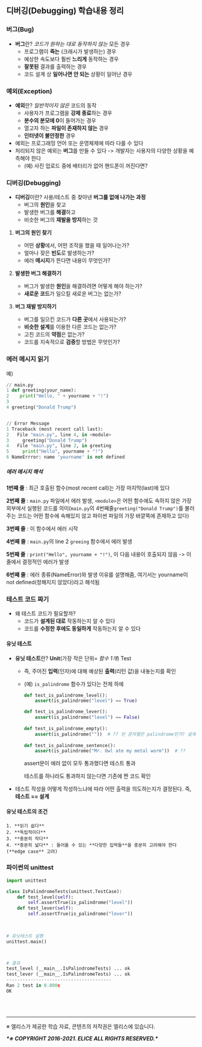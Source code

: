 ## 디버깅(Debugging) 학습내용 정리

### 버그(Bug)

- **버그**란? *코드가 원하는 대로 동작하지 않는* 모든 경우
  - 프로그램이 **죽는** (크래시가 발생하는) 경우
  - 예상한 속도보다 훨씬 **느리게** 동작하는 경우
  - **잘못된** 결과를 출력하는 경우
  - 코드 설계 상 **일어나면 안 되는** 상황이 일어난 경우

### 예외(Exception)

- **예외**란? *일반적이지 않은* 코드의 동작
  - 사용자가 프로그램을 **강제 종료**하는 경우
  - **분수의 분모에 0**이 들어가는 경우
  - 열고자 하는 **파일이 존재하지 않는** 경우
  - **인터넷이 불안정한** 경우
- 예외는 프로그래밍 언어 또는 운영체제에 따라 다를 수 있다
- 처리되지 않은 예외는 **버그**를 만들 수 있다 -> 개발자는 사용자의 다양한 상황을 예측해야 한다
  - (예) 사진 업로드 중에 배터리가 없어 핸드폰이 꺼진다면?

### 디버깅(Debugging)

- **디버깅**이란? 사용/테스트 중 찾아낸 **버그를 없애 나가는 과정**
  - 버그의 **원인**을 찾고
  - 발생한 버그를 **해결**하고
  - 비슷한 버그의 **재발을 방지**하는 것

1. **버그의 원인 찾기**
   - 어떤 **상황**에서, 어떤 조작을 했을 때 일어나는가?
   - 얼마나 잦은 **빈도**로 발생하는가?
   - 에러 **메시지**가 뜬다면 내용이 무엇인가?

2. **발생한 버그 해결하기**
   - 버그가 발생한 **원인**을 해결하려면 어떻게 해야 하는가?
   - **새로운 코드**가 일으킬 새로운 버그는 없는가?
3. **버그 재발 방지하기**
   - 버그를 일으킨 코드가 **다른 곳**에서 사용되는가?
   - **비슷한 설계**를 이용한 다른 코드는 없는가?
   - 고친 코드의 **약점**은 없는가?
   - 코드를 지속적으로 **검증**할 방법은 무엇인가?

### 에러 메시지 읽기

예)

```python
// main.py
1 def greeting(your_name):
2    print("Hello, " + yourname + "!")
3 
4 greeting("Donald Trump")


// Error Message
1 Traceback (most recent call last):
2   File "main.py", line 4, in <module>
3	  greeting("Donald Trump")
4   File "main.py", line 2, in greeting
5     print("Hello", yourname + "!")
6 NameErrror: name 'yourname' is not defined
```

##### 에러 메시지 해석

**1번째 줄** : 최근 호출된 함수(most recent call)는 가장 마지막(last)에 있다

**2번째 줄** : `main.py` 파일에서 에러 발생,  `<module>`은 어떤 함수에도 속하지 않은 가장 외부에서 실행된 코드를 의미(`main.py`의 4번째줄`greeting("Donald Trump")`를 불러주는 코드는 어떤 함수에 속해있지 않고 파이썬 파일의 가장 바깥쪽에 존재하고 있다) 

**3번째 줄** : 이 함수에서 에러 시작

**4번째 줄** : `main.py`의 line 2 `greeing` 함수에서 에러 발생

**5번째 줄** :  `print("Hello", yourname + "!")`, 이 다음 내용이 호출되지 않음 -> 이 줄에서 결정적인 에러가 발생

**6번째 줄** :   에러 종류(NameError)와 발생 이유를 설명해줌, 여기서는 yourname이 not defined(정해지지 않았다)라고 해석됨



### 테스트 코드 짜기

- 왜 테스트 코드가 필요할까?
  - 코드가 **설계된 대로** 작동하는지 알 수 있다
  - 코드를 **수정한 후에도 동일하게** 작동하는지 알 수 있다

#### 유닛 테스트

- **유닛 테스트**란?  **Unit**(가장 작은 단위= *함수 1개*) Test

  - 즉, 주어진 **입력**(인자)에 대해 예상된 **출력**(리턴 값)을 내놓는지를 확인

  - (예) `is_palindrome` 함수가 있다는 전제 하에

    ```python
    def test_is_palindrome_level():
    	assert(is_palindrome("level") == True)
    
    def test_is_palindrome_lever():
        assert(is_palindrome("level") == False)
        
    def test_is_palindrome_empty():
        assert(is_palindrome(""))  # ?? 빈 문자열은 palindrome인가? 설계에 따라 다름
        
    def test_is_palindrome_sentence():
        assert(is_palindrome("Mr. Owl ate my metal worm"))  # ??
    ```

    assert문이 에러 없이 모두 통과했다면 테스트 통과

    테스트를 하나라도 통과하지 않는다면 기존에 짠 코드 확인

- 테스트 작성을 어떻게 작성하느냐에 따라 어떤 출력을 의도하는지가 결정된다. 즉,  **테스트 == 설계**

#### 유닛 테스트의 조건

 	1. **읽기 쉽다**
 	2. **독립적이다**
 	3. **충분히 작다**
 	4. **충분히 넓다** : 들어올 수 있는 **다양한 입력들**을 충분히 고려해야 한다 (**edge case** 고려)



### 파이썬의 unittest

```python
import unittest

class IsPalindromeTests(unittest.TestCase):
    def test_level(self):
        self.assertTrue(is_palindrome("level"))
    def test_lever(self):
        self.assertTrue(is_palindrome("lever"))
        
        

# 유닛테스트 실행
unittest.main()



# 결과
test_level (__main__.IsPalindromeTests) ... ok
test_lever (__main__.IsPalindromeTests) ... ok
---------------------------------------
Ran 2 test in 0.000s
OK
        
```



<br/>

---

※ 엘리스가 제공한 학습 자료, 콘텐츠의 저작권은 엘리스에 있습니다. <br>

***\*※ COPYRIGHT 2016-2021. ELICE ALL RIGHTS RESERVED.\****

